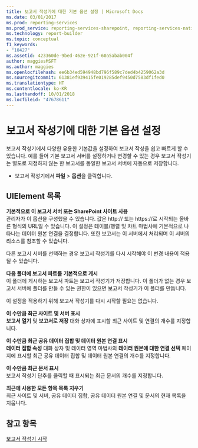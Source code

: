 ```yaml
---
title: 보고서 작성기에 대한 기본 옵션 설정 | Microsoft Docs
ms.date: 03/01/2017
ms.prod: reporting-services
ms.prod_service: reporting-services-sharepoint, reporting-services-native
ms.technology: report-builder
ms.topic: conceptual
f1_keywords:
- "10427"
ms.assetid: 423360de-9bed-462e-921f-60a5abab004f
author: maggiesMSFT
ms.author: maggies
ms.openlocfilehash: ee6b34ed594948bd796f589c7ded4b4259062a3d
ms.sourcegitcommit: 61381ef939415fe019285def9450d7583df1fed0
ms.translationtype: HT
ms.contentlocale: ko-KR
ms.lasthandoff: 10/01/2018
ms.locfileid: "47678611"
---
```

# <a name="set-default-options-for-report-builder"></a>보고서 작성기에 대한 기본 옵션 설정
  보고서 작성기에서 다양한 유용한 기본값을 설정하여 보고서 작성을 쉽고 빠르게 할 수 있습니다.  예를 들어 기본 보고서 서버를 설정하거나 변경할 수 있는 경우 보고서 작성기는 별도로 지정하지 않는 한 보고서를 동일한 보고서 서버에 자동으로 저장합니다.  
  
-   보고서 작성기에서 **파일** > **옵션**을 클릭합니다.  
  
## <a name="uielement-list"></a>UIElement 목록  
 **기본적으로 이 보고서 서버 또는 SharePoint 사이트 사용**  
 관리자가 이 옵션을 구성했을 수 있습니다. 값은 http:// 또는 https://로 시작되는 올바른 형식의 URL일 수 있습니다. 이 설정은 테이블/행렬 및 차트 마법사에 기본적으로 나타나는 데이터 원본 연결을 결정합니다. 또한 보고서는 이 서버에서 처리되며 이 서버의 리소스를 참조할 수 있습니다.  
  
 다른 보고서 서버를 선택하는 경우 보고서 작성기를 다시 시작해야 이 변경 내용이 적용될 수 있습니다.  
  
 **다음 폴더에 보고서 파트를 기본적으로 게시**  
 이 폴더에 게시하는 보고서 파트는 보고서 작성기가 저장합니다. 이 폴더가 없는 경우 보고서 서버에 폴더를 만들 수 있는 권한이 있으면 보고서 작성기가 이 폴더를 만듭니다.  
  
 이 설정을 적용하기 위해 보고서 작성기를 다시 시작할 필요는 없습니다.  
  
 **이 수만큼 최근 사이트 및 서버 표시**  
 **보고서 열기** 및 **보고서로 저장** 대화 상자에 표시할 최근 사이트 및 연결의 개수를 지정합니다.  
  
 **이 수만큼 최근 공유 데이터 집합 및 데이터 원본 연결 표시**  
 **데이터 집합 속성** 대화 상자 및 데이터 영역 마법사의 **데이터 원본에 대한 연결 선택** 페이지에 표시할 최근 공유 데이터 집합 및 데이터 원본 연결의 개수를 지정합니다.  
  
 **이 수만큼 최근 문서 표시**  
 보고서 작성기 단추를 클릭할 때 표시되는 최근 문서의 개수를 지정합니다.  
  
 **최근에 사용한 모든 항목 목록 지우기**  
 최근 사이트 및 서버, 공유 데이터 집합, 공유 데이터 원본 연결 및 문서의 현재 목록을 지웁니다.  
  
## <a name="see-also"></a>참고 항목  
 [보고서 작성기 시작](../../reporting-services/report-builder/start-report-builder.md)  
  
  
